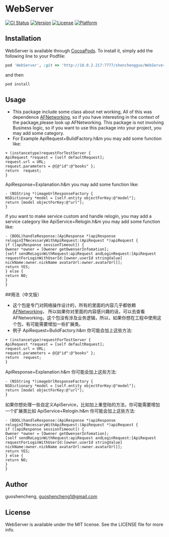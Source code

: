 # WebServer

[![CI Status](http://img.shields.io/travis/guoshencheng/WebServer.svg?style=flat)](https://travis-ci.org/guoshencheng/WebServer)
[![Version](https://img.shields.io/cocoapods/v/WebServer.svg?style=flat)](http://cocoapods.org/pods/WebServer)
[![License](https://img.shields.io/cocoapods/l/WebServer.svg?style=flat)](http://cocoapods.org/pods/WebServer)
[![Platform](https://img.shields.io/cocoapods/p/WebServer.svg?style=flat)](http://cocoapods.org/pods/WebServer)

## Installation

WebServer is available through [CocoaPods](http://cocoapods.org). To install
it, simply add the following line to your Podfile:

```ruby
pod 'WebServer', :git => 'http://10.0.2.217:7777/shenchengguo/WebServer.git'
```
and then

```bash
pod install
```

## Usage

- This package include some class about net working,  All of this was dependence [AFNetworking](https://github.com/AFNetworking/AFNetworking),   so if you have interesting in the context of the package,please look up AFNetworking.
This package is not involving Business logic,  so if you want to use this package into your project,  you may add some category.
- For Example 
ApiRequest+BulidFactory.h&m
you may add some function like:

```objc
+ (instancetype)requestForTestServer {
ApiRequest *request = [self defaultRequest];
request.url = URL;
request.parameters = @{@"id":@"books" };
return  request;
}
```
ApiResponse+Explanation.h&m
you may add some function like: 

```objc
- (NSString *)imageUrlResponseFactory {
NSDictionary *model = [self.entity objectForKey:@"model"];
return [model objectForKey:@"url"];
}
```
if you want to make service custom and handle relogin,  you may add a service category like ApiService+Relogin.h&m
you may add some function like:

```objc
- (BOOL)handleResponse:(ApiResponse *)apiResponse reloginIfNecessaryWithApiRequest:(ApiRequest *)apiRequest {
if ([apiResponse sessionTimeout]) {
Owener *owner = [Owener getOwenserInfomation];
[self sendReLoginWithRequest:apiRequest andLoginRequest:[ApiRequest requestForLoginWithUserId:[owner.userId stringValue] nickName:owner.nickName avatarUrl:owner.avatarUrl]];
return YES;
} else {
return NO;
}
}

```
##用法（中文版）

- 这个包是专门对网络操作设计的，所有的里面的内容几乎都依赖[AFNetworking](https://github.com/AFNetworking/AFNetworking)， 所以如果你对里面的内容感兴趣的话，可以去查看AFNetworking，这个包没有涉及业务逻辑，所以，如果你想在工程中使用这个包，有可能需要增加一些扩展类。
- 例子 
ApiRequest+BulidFactory.h&m
你可能会加上这些方法:

```objc
+ (instancetype)requestForTestServer {
ApiRequest *request = [self defaultRequest];
request.url = URL;
request.parameters = @{@"id":@"books" };
return  request;
}
```
ApiResponse+Explanation.h&m
你可能会加上这些方法: 

```objc
- (NSString *)imageUrlResponseFactory {
NSDictionary *model = [self.entity objectForKey:@"model"];
return [model objectForKey:@"url"];
}
```
如果你想处理一些自定义ApiService，比如加上重登陆的方法，你可能需要增加一个扩展类比如 ApiService+Relogin.h&m
你可能会加上这些方法:

```objc
- (BOOL)handleResponse:(ApiResponse *)apiResponse reloginIfNecessaryWithApiRequest:(ApiRequest *)apiRequest {
if ([apiResponse sessionTimeout]) {
Owener *owner = [Owener getOwenserInfomation];
[self sendReLoginWithRequest:apiRequest andLoginRequest:[ApiRequest requestForLoginWithUserId:[owner.userId stringValue] nickName:owner.nickName avatarUrl:owner.avatarUrl]];
return YES;
} else {
return NO;
}
}
```

## Author

guoshencheng, guoshencheng1@gmail.com

## License

WebServer is available under the MIT license. See the LICENSE file for more info.
